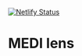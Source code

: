 [![Netlify Status](https://api.netlify.com/api/v1/badges/2d6ac58f-f8a7-4637-8912-384c684cd946/deploy-status)](https://app.netlify.com/sites/medilens/deploys)

# MEDI lens
